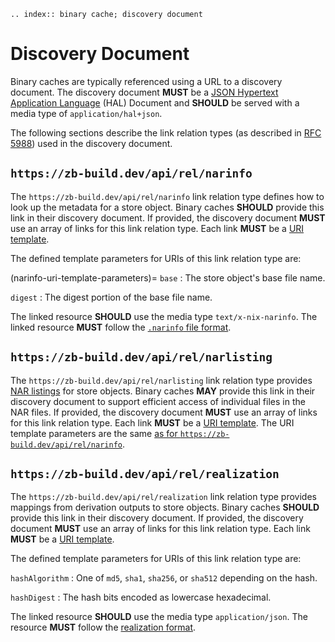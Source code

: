 ```{eval-rst}
.. index:: binary cache; discovery document
```

# Discovery Document

Binary caches are typically referenced using a URL to a discovery document.
The discovery document **MUST** be a [JSON Hypertext Application Language][] (HAL) Document
and **SHOULD** be served with a media type of `application/hal+json`.

The following sections describe the link relation types
(as described in [RFC 5988][])
used in the discovery document.

[RFC 5988]: https://datatracker.ietf.org/doc/html/rfc5988
[RFC 6570]: https://datatracker.ietf.org/doc/html/rfc6570
[JSON Hypertext Application Language]: https://datatracker.ietf.org/doc/html/draft-kelly-json-hal-11

## `https://zb-build.dev/api/rel/narinfo`

The `https://zb-build.dev/api/rel/narinfo` link relation type
defines how to look up the metadata for a store object.
Binary caches **SHOULD** provide this link in their discovery document.
If provided, the discovery document **MUST** use an array of links for this link relation type.
Each link **MUST** be a [URI template][RFC 6570].

The defined template parameters for URIs of this link relation type are:

(narinfo-uri-template-parameters)=
`base`
: The store object's base file name.

`digest`
: The digest portion of the base file name.

The linked resource **SHOULD** use the media type `text/x-nix-narinfo`.
The linked resource **MUST** follow the [`.narinfo` file format](narinfo.md).

## `https://zb-build.dev/api/rel/narlisting`

The `https://zb-build.dev/api/rel/narlisting` link relation type
provides [NAR listings](nar-listings.md) for store objects.
Binary caches **MAY** provide this link in their discovery document
to support efficient access of individual files in the NAR files.
If provided, the discovery document **MUST** use an array of links for this link relation type.
Each link **MUST** be a [URI template][RFC 6570].
The URI template parameters are the same [as for `https://zb-build.dev/api/rel/narinfo`](project:#narinfo-uri-template-parameters).

## `https://zb-build.dev/api/rel/realization`

The `https://zb-build.dev/api/rel/realization` link relation type
provides mappings from derivation outputs to store objects.
Binary caches **SHOULD** provide this link in their discovery document.
If provided, the discovery document **MUST** use an array of links for this link relation type.
Each link **MUST** be a [URI template][RFC 6570].

The defined template parameters for URIs of this link relation type are:

`hashAlgorithm`
: One of `md5`, `sha1`, `sha256`, or `sha512` depending on the hash.

`hashDigest`
: The hash bits encoded as lowercase hexadecimal.

The linked resource **SHOULD** use the media type `application/json`.
The resource **MUST** follow the [realization format](realizations.md).
